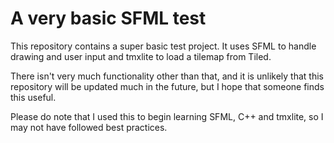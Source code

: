 # A very basic SFML test

This repository contains a super basic test project. It uses SFML to handle drawing and user input and tmxlite to load a tilemap from Tiled.

There isn't very much functionality other than that, and it is unlikely that this repository will be updated much in the future, but I hope that someone finds this useful.

Please do note that I used this to begin learning SFML, C++ and tmxlite, so I may not have followed best practices.

